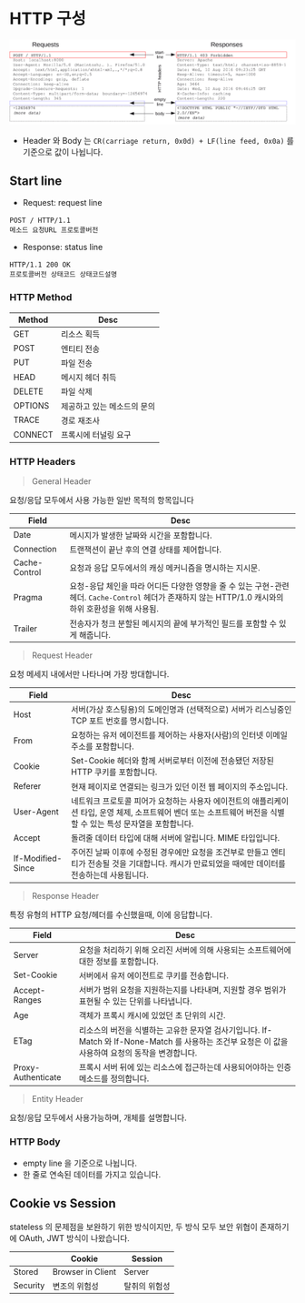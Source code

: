 # HTTP 구성

![](../../../../../.gitbook/assets/2021-07-09-17-16-44.png)

* Header 와 Body 는 `CR(carriage return, 0x0d) + LF(line feed, 0x0a)` 를 기준으로 값이 나뉩니다.

## Start line

* Request: request line

```
POST / HTTP/1.1
메소드 요청URL 프로토콜버전
```

* Response: status line

```
HTTP/1.1 200 OK
프로토콜버전 상태코드 상태코드설명
```

### HTTP Method

| Method  | Desc            |
| ------- | --------------- |
| GET     | 리소스 획득          |
| POST    | 엔티티 전송          |
| PUT     | 파일 전송           |
| HEAD    | 메시지 헤더 취득       |
| DELETE  | 파일 삭제           |
| OPTIONS | 제공하고 있는 메소드의 문의 |
| TRACE   | 경로 재조사          |
| CONNECT | 프록시에 터널링 요구     |

### HTTP Headers

> General Header

요청/응답 모두에서 사용 가능한 일반 목적의 항목입니다

| Field         | Desc                                                                                                |
| ------------- | --------------------------------------------------------------------------------------------------- |
| Date          | 메시지가 발생한 날짜와 시간을 포함합니다.                                                                             |
| Connection    | 트랜잭션이 끝난 후의 연결 상태를 제어합니다.                                                                           |
| Cache-Control | 요청과 응답 모두에서의 캐싱 메커니즘을 명시하는 지시문.                                                                     |
| Pragma        | 요청-응답 체인을 따라 어디든 다양한 영향을 줄 수 있는 구현-관련 헤더. `Cache-Control` 헤더가 존재하지 않는 HTTP/1.0 캐시와의 하위 호환성을 위해 사용됨. |
| Trailer       | 전송자가 청크 분할된 메시지의 끝에 부가적인 필드를 포함할 수 있게 해줍니다.                                                         |

> Request Header

요청 메세지 내에서만 나타나며 가장 방대합니다.

| Field             | Desc                                                                                         |
| ----------------- | -------------------------------------------------------------------------------------------- |
| Host              | 서버(가상 호스팅용)의 도메인명과 (선택적으로) 서버가 리스닝중인 TCP 포트 번호를 명시합니다.                                       |
| From              | 요청하는 유저 에이전트를 제어하는 사용자(사람)의 인터넷 이메일 주소를 포함합니다.                                               |
| Cookie            | Set-Cookie 헤더와 함께 서버로부터 이전에 전송됐던 저장된 HTTP 쿠키를 포함합니다.                                         |
| Referer           | 현재 페이지로 연결되는 링크가 있던 이전 웹 페이지의 주소입니다.                                                         |
| User-Agent        | 네트워크 프로토콜 피어가 요청하는 사용자 에이전트의 애플리케이션 타입, 운영 체제, 소프트웨어 벤더 또는 소프트웨어 버전을 식별할 수 있는 특성 문자열을 포함합니다. |
| Accept            | 돌려줄 데이터 타입에 대해 서버에 알립니다. MIME 타입입니다.                                                         |
| If-Modified-Since | 주어진 날짜 이후에 수정된 경우에만 요청을 조건부로 만들고 엔티티가 전송될 것을 기대합니다. 캐시가 만료되었을 때에만 데이터를 전송하는데 사용됩니다.          |

> Response Header

특정 유형의 HTTP 요청/헤더를 수신했을때, 이에 응답합니다.

| Field              | Desc                                                                                           |
| ------------------ | ---------------------------------------------------------------------------------------------- |
| Server             | 요청을 처리하기 위해 오리진 서버에 의해 사용되는 소프트웨어에 대한 정보를 포함합니다.                                               |
| Set-Cookie         | 서버에서 유저 에이전트로 쿠키를 전송합니다.                                                                       |
| Accept-Ranges      | 서버가 범위 요청을 지원하는지를 나타내며, 지원할 경우 범위가 표현될 수 있는 단위를 나타냅니다.                                         |
| Age                | 객체가 프록시 캐시에 있었던 초 단위의 시간.                                                                      |
| ETag               | 리소스의 버전을 식별하는 고유한 문자열 검사기입니다. If-Match 와 If-None-Match 를 사용하는 조건부 요청은 이 값을 사용하여 요청의 동작을 변경합니다. |
| Proxy-Authenticate | 프록시 서버 뒤에 있는 리소스에 접근하는데 사용되어야하는 인증 메소드를 정의합니다.                                                 |

> Entity Header

요청/응답 모두에서 사용가능하며, 개체를 설명합니다.

### HTTP Body

* empty line 을 기준으로 나뉩니다.
* 한 줄로 연속된 데이터를 가지고 있습니다.

## Cookie vs Session

stateless 의 문제점을 보완하기 위한 방식이지만, 두 방식 모두 보안 위협이 존재하기에 OAuth, JWT 방식이 나왔습니다.

|          | Cookie            | Session |
| -------- | ----------------- | ------- |
| Stored   | Browser in Client | Server  |
| Security | 변조의 위험성           | 탈취의 위험성 |
